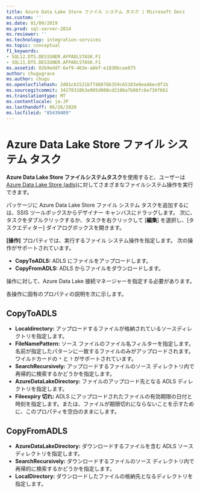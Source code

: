 ```yaml
---
title: Azure Data Lake Store ファイル システム タスク | Microsoft Docs
ms.custom: ''
ms.date: 01/09/2019
ms.prod: sql-server-2014
ms.reviewer: ''
ms.technology: integration-services
ms.topic: conceptual
f1_keywords:
- SQL12.DTS.DESIGNER.AFPADLSTASK.F1
- SQL11.DTS.DESIGNER.AFPADLSTASK.F1
ms.assetid: 02b9edd7-6ef9-463e-abbf-e1830bcae875
author: chugugrace
ms.author: chugu
ms.openlocfilehash: 2d01c61521bf746076b359c65103e0ea46ec0f1b
ms.sourcegitcommit: 34278310b3e005d008cd2106a7b86fc6e736f661
ms.translationtype: MT
ms.contentlocale: ja-JP
ms.lasthandoff: 06/26/2020
ms.locfileid: "85439409"
---
```

# <a name="azure-data-lake-store-file-system-task"></a>Azure Data Lake Store ファイル システム タスク

**Azure Data Lake Store ファイルシステムタスク**を使用すると、ユーザーは[Azure Data Lake Store (adls)](https://azure.microsoft.com/services/data-lake-store/)に対してさまざまなファイルシステム操作を実行できます。

パッケージに Azure Data Lake Store ファイル システム タスクを追加するには、SSIS ツールボックスからデザイナー キャンバスにドラッグします。 次に、タスクをダブルクリックするか、タスクを右クリックして [**編集**] を選択し、[タスクエディター] ダイアログボックスを開きます。

**[操作]** プロパティでは、実行するファイル システム操作を指定します。 次の操作がサポートされています。

* **CopyToADLS:** ADLS にファイルをアップロードします。
* **CopyFromADLS:** ADLS からファイルをダウンロードします。

操作に対して、Azure Data Lake 接続マネージャーを指定する必要があります。

各操作に固有のプロパティの説明を次に示します。

## <a name="copytoadls"></a>CopyToADLS

* **Localdirectory:** アップロードするファイルが格納されているソースディレクトリを指定します。
* **FileNamePattern:** ソース ファイルのファイル名フィルターを指定します。 名前が指定したパターンに一致するファイルのみがアップロードされます。 ワイルドカードの `*` と `?` がサポートされています。
* **SearchRecursively:** アップロードするファイルのソース ディレクトリ内で再帰的に検索するかどうかを指定します。
* **AzureDataLakeDirectory:** ファイルのアップロード先となる ADLS ディレクトリを指定します。
* **Fileexpiry 切れ:** ADLS にアップロードされたファイルの有効期限の日付と時刻を指定します。または、ファイルが期限切れにならないことを示すために、このプロパティを空白のままにします。

## <a name="copyfromadls"></a>CopyFromADLS

* **AzureDataLakeDirectory:** ダウンロードするファイルを含む ADLS ソース ディレクトリを指定します。
* **SearchRecursively:** ダウンロードするファイルのソース ディレクトリ内で再帰的に検索するかどうかを指定します。
* **LocalDirectory:** ダウンロードしたファイルの格納先となるディレクトリを指定します。
